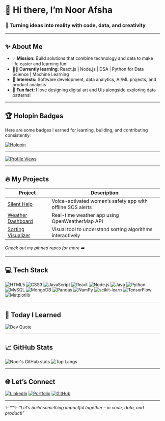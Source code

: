 # 👋 Hi there, I’m Noor Afsha

### 🚀  Turning ideas into reality with code, data, and creativity

---

## ✨ About Me

- 💡 **Mission:** Build solutions that combine technology and data to make life easier and learning fun  
- 👩‍💻 **Currently learning:** React.js | Node.js | DSA | Python for Data Science | Machine Learning  
- 🔬 **Interests:** Software development, data analytics, AI/ML projects, and product analysis  
- 🌈 **Fun fact:** I love designing digital art and UIs alongside exploring data patterns!

---

## 🏆 Holopin Badges

Here are some badges I earned for learning, building, and contributing consistently:

[![Holopin](https://holopin.me/noorafsha08)](https://holopin.io/@noorafsha08)

---

[![Profile Views](https://komarev.com/ghpvc/?username=noorafsha08&style=flat-square&color=brightgreen)](https://github.com/noorafsha08)

---

## 🔥 My Projects

| Project | Description |
| --- | --- |
| [Silent Help](https://github.com/noorafsha08/silent_help) | Voice-activated women’s safety app with offline SOS alerts |
| [Weather Dashboard](https://github.com/noorafsha08/Weather-Dashboard) | Real-time weather app using OpenWeatherMap API |
| [Sorting Visualizer](https://github.com/noorafsha08/Sorting-Algorithm-Visualizer) | Visual tool to understand sorting algorithms interactively |

*Check out my pinned repos for more ➡️*

---

## 💻 Tech Stack

![HTML5](https://img.shields.io/badge/HTML5-E34F26?style=flat-square&logo=html5&logoColor=white)
![CSS3](https://img.shields.io/badge/CSS3-1572B6?style=flat-square&logo=css3&logoColor=white)
![JavaScript](https://img.shields.io/badge/JavaScript-F7DF1E?style=flat-square&logo=javascript&logoColor=black)
![React](https://img.shields.io/badge/React-61DAFB?style=flat-square&logo=react&logoColor=black)
![Node.js](https://img.shields.io/badge/Node.js-339933?style=flat-square&logo=node.js&logoColor=white)
![Java](https://img.shields.io/badge/Java-007396?style=flat-square&logo=java&logoColor=white)
![Python](https://img.shields.io/badge/Python-3776AB?style=flat-square&logo=python&logoColor=white)
![MySQL](https://img.shields.io/badge/MySQL-4479A1?style=flat-square&logo=mysql&logoColor=white)
![MongoDB](https://img.shields.io/badge/MongoDB-4EA94B?style=flat-square&logo=mongodb&logoColor=white)
![Pandas](https://img.shields.io/badge/Pandas-150458?style=flat-square&logo=pandas&logoColor=white)
![NumPy](https://img.shields.io/badge/NumPy-013243?style=flat-square&logo=numpy&logoColor=white)
![scikit-learn](https://img.shields.io/badge/scikit--learn-F7931E?style=flat-square&logo=scikit-learn&logoColor=white)
![TensorFlow](https://img.shields.io/badge/TensorFlow-FF6F00?style=flat-square&logo=tensorflow&logoColor=white)
![Matplotlib](https://img.shields.io/badge/Matplotlib-11557c?style=flat-square&logo=matplotlib&logoColor=white)


---

## 📝 Today I Learned

![Dev Quote](https://quotes-github-readme.vercel.app/api?type=horizontal&theme=radical)

---

## 📈 GitHub Stats

![Noor's GitHub stats](https://github-readme-stats.vercel.app/api?username=noorafsha08&show_icons=true&theme=radical)
![Top Langs](https://github-readme-stats.vercel.app/api/top-langs/?username=noorafsha08&layout=compact&theme=radical)

---

## 🌐 Let’s Connect

[![LinkedIn](https://img.shields.io/badge/LinkedIn-blue?style=for-the-badge&logo=linkedin)](https://www.linkedin.com/in/noor-afsha-06612a216/)
[![Portfolio](https://img.shields.io/badge/Portfolio-orange?style=for-the-badge&logo=netlify&logoColor=white)](https://noorafsha08.netlify.app/)
[![GitHub](https://img.shields.io/badge/GitHub-black?style=for-the-badge&logo=github)](https://github.com/noorafsha08)

---

✨ *“✨ *“Let’s build something impactful together – in code, data, and product!”*
